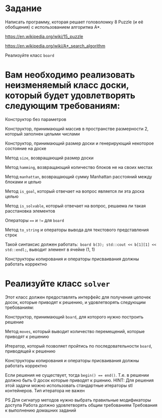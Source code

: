 # Задание

Написать программу, которая решает головоломку 8 Puzzle (и её обобщения) с использованием алгоритма A*.

https://en.wikipedia.org/wiki/15_puzzle

https://en.wikipedia.org/wiki/A*_search_algorithm

Реализуйте класс `board`

# Вам необходимо реализовать неизменяемый класс доски, который будет удовлетворять следующим требованиям:

Конструктор без параметров

Конструктор, принимающий массив в пространстве размерности 2, который заполнен целыми числами

Конструктор, принимающий размер доски и генерирующий некоторое состояние на доске

Метод `size`, возвращающий размер доски

Метод `hamming`, возвращающий количество блоков не на своих местах

Метод `manhattan`, возвращающий сумму Manhattan расстояний между блоками и целью

Метод `is_goal`, который отвечает на вопрос является ли эта доска целью

Метод `is_solvable`, который отвечает на вопрос, решаема ли такая расстановка элементов

Операторы `==` и `!=` для `board`

Метод `to_string` и операторы вывода для текстового представления строк

Такой синтаксис должен работать:` board b(3); std::cout << b[1][1] << std::endl;`, выводит элемент в ячейке (1, 1)

Конструкторы копирования и операторы присваивания должны работать корректно

# Реализуйте класс `solver`

Этот класс должен предоставлять интерфейс для получения цепочек досок, которые приводят к решению, и удовлетворять следующим требованиям:

Конструктор, принимающий `board`, для которого нужно построить решение

Метод `moves`, который выводит количество перемещений, которые приводят к решению

Итератор, который позволяет пройтись по последовательности `board`, приводящей к решению

Конструкторы копирования и операторы присваивания должны работать корректно

Если решения не существует, тогда `begin() == end()`. Т.е. в решении должно быть 0 досок которые приводят к ршению. HINT: Для решения этой задачи можно использовать стандартные итераторы stl контейнеров. Тип итератора не важен

PS
Для сигнатур методов нужно выбрать правильные модификаторы доступа
Работа должно удовлетворять общим требованиям Требования к выполнению домашних заданий
